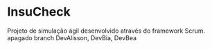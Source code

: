 # InsuCheck
Projeto de simulação ágil desenvolvido através do framework Scrum.
apagado branch DevAlisson, DevBia, DevBea

